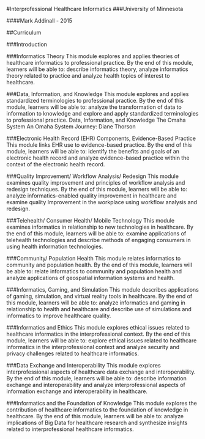 #Interprofessional Healthcare Informatics
###University of Minnesota

####Mark Addinall - 2015

##Curriculum

###Introduction

###Informatics Theory
This module explores and applies theories of healthcare informatics to professional practice. By the end of this module, learners will be able to: describe informatics theory, analyze informatics theory related to practice and analyze health topics of interest to healthcare.

###Data, Information, and Knowledge
This module explores and applies standardized terminologies to professional practice. By the end of this module, learners will be able to: analyze the transformation of data to information to knowledge and explore and apply standardized terminologies to professional practice.
Data, Information, and Knowledge
The Omaha System
An Omaha System Journey: Diane Thorson


###Electronic Health Record (EHR) Components, Evidence-Based Practice
This module links EHR use to evidence-based practice. By the end of this module, learners will be able to: identify the benefits and goals of an electronic health record and analyze evidence-based practice within the context of the electronic health record.


###Quality Improvement/ Workflow Analysis/ Redesign
This module examines quality improvement and principles of workflow analysis and redesign techniques. By the end of this module, learners will be able to: analyze informatics-enabled quality improvement in healthcare and examine quality Improvement in the workplace using workflow analysis and redesign.


###Telehealth/ Consumer Health/ Mobile Technology
This module examines informatics in relationship to new technologies in healthcare. By the end of this module, learners will be able to: examine applications of telehealth technologies and describe methods of engaging consumers in using health information technologies.


###Community/ Population Health
This module relates informatics to community and population health. By the end of this module, learners will be able to: relate informatics to community and population health and analyze applications of geospatial information systems and health.


###Informatics, Gaming, and Simulation
This module describes applications of gaming, simulation, and virtual reality tools in healthcare. By the end of this module, learners will be able to: analyze informatics and gaming in relationship to health and healthcare and describe use of simulations and informatics to improve healthcare quality.


###Informatics and Ethics
This module explores ethical issues related to healthcare informatics in the interprofessional context. By the end of this module, learners will be able to: explore ethical issues related to healthcare informatics in the interprofessional context and analyze security and privacy challenges related to healthcare informatics.


###Data Exchange and Interoperability
This module explores interprofessional aspects of healthcare data exchange and interoperability. By the end of this module, learners will be able to: describe information exchange and interoperability and analyze interprofessional aspects of information exchange and interoperability in healthcare.


###Informatics and the Foundation of Knowledge
This module explores the contribution of healthcare informatics to the foundation of knowledge in healthcare. By the end of this module, learners will be able to: analyze implications of Big Data for healthcare research and synthesize insights related to interprofessional healthcare informatics.

